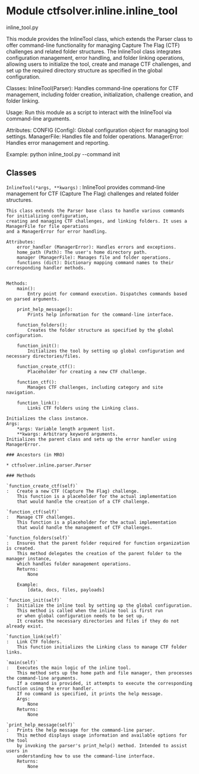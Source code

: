 Module ctfsolver.inline.inline_tool
===================================
inline_tool.py

This module provides the InlineTool class, which extends the Parser class to offer command-line functionality for managing Capture The Flag (CTF) challenges and related folder structures. The InlineTool class integrates configuration management, error handling, and folder linking operations, allowing users to initialize the tool, create and manage CTF challenges, and set up the required directory structure as specified in the global configuration.

Classes:
    InlineTool(Parser): Handles command-line operations for CTF management, including folder creation, initialization, challenge creation, and folder linking.

Usage:
    Run this module as a script to interact with the InlineTool via command-line arguments.

Attributes:
    CONFIG (Config): Global configuration object for managing tool settings.
    ManagerFile: Handles file and folder operations.
    ManagerError: Handles error management and reporting.

Example:
    python inline_tool.py --command init

Classes
-------

`InlineTool(*args, **kwargs)`
:   InlineTool provides command-line management for CTF (Capture The Flag) challenges and related folder structures.
    
    This class extends the Parser base class to handle various commands for initializing configuration,
    creating and managing CTF challenges, and linking folders. It uses a ManagerFile for file operations
    and a ManagerError for error handling.
    
    Attributes:
        error_handler (ManagerError): Handles errors and exceptions.
        home_path (Path): The user's home directory path.
        manager (ManagerFile): Manages file and folder operations.
        functions (dict): Dictionary mapping command names to their corresponding handler methods.
    
    
    Methods:
        main():
            Entry point for command execution. Dispatches commands based on parsed arguments.
    
        print_help_message():
            Prints help information for the command-line interface.
    
        function_folders():
            Creates the folder structure as specified by the global configuration.
    
        function_init():
            Initializes the tool by setting up global configuration and necessary directories/files.
    
        function_create_ctf():
            Placeholder for creating a new CTF challenge.
    
        function_ctf():
            Manages CTF challenges, including category and site navigation.
    
        function_link():
            Links CTF folders using the Linking class.
    
    Initializes the class instance.
    Args:
        *args: Variable length argument list.
        **kwargs: Arbitrary keyword arguments.
    Initializes the parent class and sets up the error handler using ManagerError.

    ### Ancestors (in MRO)

    * ctfsolver.inline.parser.Parser

    ### Methods

    `function_create_ctf(self)`
    :   Create a new CTF (Capture The Flag) challenge.
        This function is a placeholder for the actual implementation
        that would handle the creation of a CTF challenge.

    `function_ctf(self)`
    :   Manage CTF challenges.
        This function is a placeholder for the actual implementation
        that would handle the management of CTF challenges.

    `function_folders(self)`
    :   Ensures that the parent folder required for function organization is created.
        This method delegates the creation of the parent folder to the manager instance,
        which handles folder management operations.
        Returns:
            None
        
        Example:
            [data, docs, files, payloads]

    `function_init(self)`
    :   Initialize the inline tool by setting up the global configuration.
        This method is called when the inline tool is first run
        or when global configuration needs to be set up.
        It creates the necessary directories and files if they do not already exist.

    `function_link(self)`
    :   Link CTF folders.
        This function initializes the Linking class to manage CTF folder links.

    `main(self)`
    :   Executes the main logic of the inline tool.
        This method sets up the home path and file manager, then processes the command-line arguments.
        If a command is provided, it attempts to execute the corresponding function using the error handler.
        If no command is specified, it prints the help message.
        Args:
            None
        Returns:
            None

    `print_help_message(self)`
    :   Prints the help message for the command-line parser.
        This method displays usage information and available options for the tool
        by invoking the parser's print_help() method. Intended to assist users in
        understanding how to use the command-line interface.
        Returns:
            None